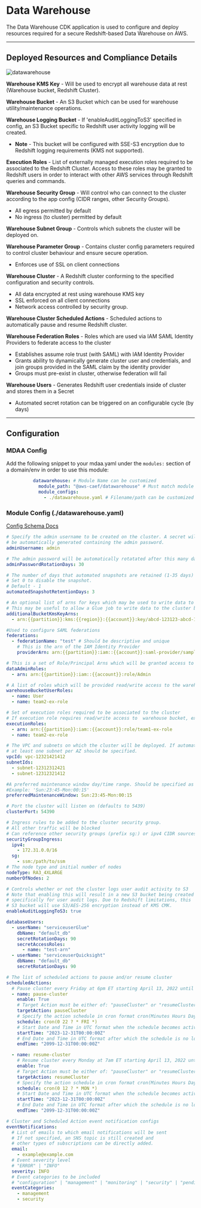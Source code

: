 # Data Warehouse

The Data Warehouse CDK application is used to configure and deploy resources required for a secure Redshift-based Data Warehouse on AWS.

***

## Deployed Resources and Compliance Details

![datawarehouse](../../../constructs/L3/analytics/datawarehouse-l3-construct/docs/datawarehouse.png)

**Warehouse KMS Key** - Will be used to encrypt all warehouse data at rest (Warehouse bucket, Redshift Cluster).

**Warehouse Bucket** - An S3 Bucket which can be used for warehouse utility/maintenance operations.

**Warehouse Logging Bucket** - If 'enableAuditLoggingToS3' specified in config, an S3 Bucket specific to Redshift user activity logging will be created.

* **Note** - This bucket will be configured with SSE-S3 encryption due to Redshift logging requirements (KMS not supported).

**Execution Roles** - List of externally managed execution roles required to be associated to the Redshift Cluster. Access to these roles may be granted to Redshift users in order to interact with other AWS services through Redshift queries and commands.

**Warehouse Security Group** - Will control who can connect to the cluster according to the app config (CIDR ranges, other Security Groups).

* All egress permitted by default
* No ingress (to cluster) permitted by default

**Warehouse Subnet Group** - Controls which subnets the cluster will be deployed on.

**Warehouse Parameter Group** - Contains cluster config parameters required to control cluster behaviour and ensure secure operation.

* Enforces use of SSL on client connections

**Warehouse Cluster** - A Redshift cluster conforming to the specified configuration and security controls.

* All data encrypted at rest using warehouse KMS key
* SSL enforced on all client connections
* Network access controlled by security group.

**Warehouse Cluster Scheduled Actions** - Scheduled actions to automatically pause and resume Redshift cluster.

**Warehouse Federation Roles** - Roles which are used via IAM SAML Identity Providers to federate access to the cluster

* Establishes assume role trust (with SAML) with IAM Identity Provider
* Grants ability to dynamically generate cluster user and credentials, and join groups provided in the SAML claim by the identity provider
* Groups must pre-exist in cluster, otherwise federation will fail

**Warehouse Users** - Generates Redshift user credentials inside of cluster and stores them in a Secret

* Automated secret rotation can be triggered on an configurable cycle (by days)

***

## Configuration

### MDAA Config

Add the following snippet to your mdaa.yaml under the `modules:` section of a domain/env in order to use this module:

```yaml
          datawarehouse: # Module Name can be customized
            module_path: "@aws-caef/datawarehouse" # Must match module NPM package name
            module_configs:
              - ./datawarehouse.yaml # Filename/path can be customized
```

### Module Config (./datawarehouse.yaml)

[Config Schema Docs](SCHEMA.md)

```yaml
# Specify the admin username to be created on the cluster. A secret will
# be automatically generated containing the admin password.
adminUsername: admin

# The admin password will be automatically rotatated after this many days
adminPasswordRotationDays: 30

# The number of days that automated snapshots are retained (1-35 days)
# Set 0 to disable the snapshot.
# Default - 1
automatedSnapshotRetentionDays: 3

# An optional list of arns for keys which may be used to write data to the cluster bucket.
# This may be useful to allow a Glue job to write data to the cluster bucket in order to load into the cluster.
additionalBucketKmsKeyArns:
  - arn:{{partition}}:kms:{{region}}:{{account}}:key/abcd-123123-abcd-12312421

#Used to configure SAML federations
federations:
  - federationName: "test" # Should be descriptive and unique
    # This is the arn of the IAM Identity Provider
    providerArn: arn:{{partition}}:iam::{{account}}:saml-provider/sample-saml-identity-provider

# This is a set of Role/Principal Arns which will be granted access to the Warehouse S3 bucket
dataAdminRoles:
  - arn: arn:{{partition}}:iam::{{account}}:role/Admin

# A list of roles which will be provided read/write access to the warehouse bucket
warehouseBucketUserRoles:
  - name: User
  - name: team2-ex-role

# Set of execution roles required to be associated to the cluster
# If execution role requires read/write access to  warehouse bucket, explicitly add that role to 'warehouseBucketUserRoles' property
executionRoles:
  - arn: arn:{{partition}}:iam::{{account}}:role/team1-ex-role
  - name: team2-ex-role

# The VPC and subnets on which the cluster will be deployed. If automatic cluster relocation is required,
# at least one subnet per AZ should be specified.
vpcId: vpc-12321421412
subnetIds:
  - subnet-12312312421
  - subnet-12312321412

#A preferred maintenance window day/time range. Should be specified as a range ddd:hh24:mi-ddd:hh24:mi (24H Clock UTC).
#Example: 'Sun:23:45-Mon:00:15'
preferredMaintenanceWindow: Sun:23:45-Mon:00:15

# Port the cluster will listen on (defaults to 5439)
clusterPort: 54390

# Ingress rules to be added to the cluster security group.
# All other traffic will be blocked
# Can reference other security groups (prefix sg:) or ipv4 CIDR sources (prefix ipv4:)
securityGroupIngress:
  ipv4:
    - 172.31.0.0/16
  sg:
    - ssm:/path/to/ssm
# The node type and initial number of nodes
nodeType: RA3_4XLARGE
numberOfNodes: 2

# Controls whether or not the cluster logs user audit activity to S3
# Note that enabling this will result in a new S3 bucket being created
# specifically for user audit logs. Due to Redshift limitations, this
# S3 bucket will use S3/AES-256 encryption instead of KMS CMK.
enableAuditLoggingToS3: true

databaseUsers:
  - userName: "serviceuserGlue"
    dbName: "default_db"
    secretRotationDays: 90
    secretAccessRoles:
      - name: "test-arn"
  - userName: "serviceuserQuicksight"
    dbName: "default_db"
    secretRotationDays: 90

# The list of scheduled actions to pause and/or resume cluster
scheduledActions:
  # Pause cluster every Friday at 6pm ET starting April 13, 2022 until Dec 31, 2099
  - name: pause-cluster
    enable: True
    # Target Action must be either of: "pauseCluster" or "resumeCluster". resizeCluster is not supported yet.
    targetAction: pauseCluster
    # Specify the action schedule in cron format cron(Minutes Hours Day-of-month Month Day-of-week Year).
    schedule: cron(0 22 ? * FRI *)
    # Start Date and Time in UTC format when the schedule becomes active. This must be a future date-time.
    startTime: "2023-12-31T00:00:00Z"
    # End Date and Time in UTC format after which the schedule is no longer active. This must be a future date-time later than start date.
    endTime: "2099-12-31T00:00:00Z"

  - name: resume-cluster
    # Resume cluster every Monday at 7am ET starting April 13, 2022 until Dec 31, 2099
    enable: True
    # Target Action must be either of: "pauseCluster" or "resumeCluster". resizeCluster is not supported yet.
    targetAction: resumeCluster
    # Specify the action schedule in cron format cron(Minutes Hours Day-of-month Month Day-of-week Year).
    schedule: cron(0 12 ? * MON *)
    # Start Date and Time in UTC format when the schedule becomes active. This must be a future date-time.
    startTime: "2023-12-31T00:00:00Z"
    # End Date and Time in UTC format after which the schedule is no longer active. This must be a future date-time later than start date.
    endTime: "2099-12-31T00:00:00Z"

# Cluster and Scheduled Action event notification configs
eventNotifications:
  # List of emails to which email notifications will be sent
  # If not specified, an SNS topic is still created and
  # other types of subscriptions can be directly added.
  email:
    - example@example.com
  # Event severity level
  # "ERROR" | "INFO"
  severity: INFO
  # Event categories to be included
  # "configuration" | "management" | "monitoring" | "security" | "pending"
  eventCategories:
    - management
    - security
```
